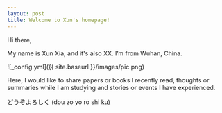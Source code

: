 ```yaml
---
layout: post
title: Welcome to Xun's homepage!
---
```


Hi there,

My name is Xun Xia, and it's also XX. I’m from Wuhan, China.

![_config.yml]({{ site.baseurl }}/images/pic.png)

Here, I would like to share papers or books I recently read, thoughts or summaries while I am studying and stories or events I have experienced.

どうぞよろしく (dou zo yo ro shi ku)
